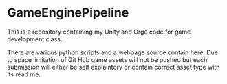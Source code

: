 # GameEnginePipeline
This is a repository containing my Unity and Orge code for game development class.

There are various python scripts and a webpage source contain here. Due to space limitation of Git Hub game assets will not be pushed but each submission will either be self explaintory or contain correct asset type with its read me. 
